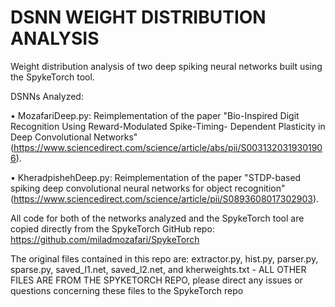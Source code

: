 # DSNN WEIGHT DISTRIBUTION ANALYSIS
Weight distribution analysis of two deep spiking neural networks built using the SpykeTorch tool.

DSNNs Analyzed:

• MozafariDeep.py: Reimplementation of the paper "Bio-Inspired Digit Recognition Using Reward-Modulated Spike-Timing- Dependent Plasticity in Deep Convolutional Networks" (https://www.sciencedirect.com/science/article/abs/pii/S0031320319301906).

• KheradpishehDeep.py: Reimplementation of the paper "STDP-based spiking deep convolutional neural networks for object recognition" (https://www.sciencedirect.com/science/article/pii/S0893608017302903).

All code for both of the networks analyzed and the SpykeTorch tool are copied directly from the SpykeTorch GitHub repo: https://github.com/miladmozafari/SpykeTorch 

The original files contained in this repo are: extractor.py, hist.py, parser.py, sparse.py, saved_l1.net, saved_l2.net, and kherweights.txt - ALL OTHER FILES ARE FROM THE SPYKETORCH REPO, please direct any issues or questions concerning these files to the SpykeTorch repo
